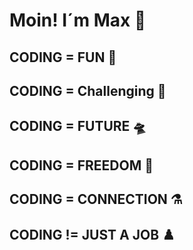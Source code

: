 # Moin! I´m Max 👋

## CODING = FUN 🌋

## CODING = Challenging 🤺

## CODING = FUTURE 🛸

## CODING = FREEDOM 🐳

## CODING = CONNECTION ⚗️

## CODING != JUST A JOB ♟️
